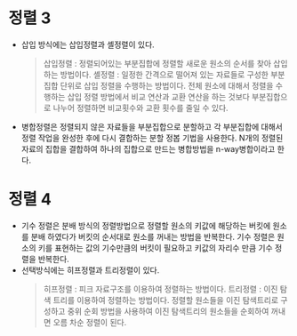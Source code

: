 # 정렬 3

- 삽입 방식에는 삽입정렬과 셸정렬이 있다.
  > 삽입정렬 : 정렬되어있는 부분집합에 정렬할 새로운 원소의 순서를 찾아 삽입하는 방법이다.
  > 셸정렬 : 일정한 간격으로 떨어져 있는 자료들로 구성한 부분집합 단위로 삽입 정렬을 수행하는 방법이다. 전체 원소에 대해서 정렬을 수행하는 삽입 정렬 방법에서 비교 연산과 교환 연산을 하는 것보다 부분집합으로 나누어 정렬하면 비교횟수와 교환 횟수를 줄일 수 있다.
- 병합정렬은 정렬되지 않은 자료들을 부분집합으로 분할하고 각 부분집합에 대해서 정렬 작업을 완성한 후에 다시 결합하는 분할 정봅 기법을 사용한다. N개의 정렬된 자료의 집합을 결합하여 하나의 집합으로 만드는 병합방법을 n-way병합이라고 한다.

# 정렬 4

- 기수 정렬은 분배 방식의 정렬방법으로 정렬할 원소의 키값에 해당하는 버킷에 원소를 분배 하였다가 버킷의 순서대로 원소를 꺼내는 방법을 반복한다. 기수 정렬은 원소의 키를 표현하는 값의 기수만큼의 버킷이 필요하고 키값의 자리수 만큼 기수 정렬을 반복한다.
- 선택방식에는 히프정렬과 트리정렬이 있다.
  > 히프정렬 : 피크 자료구조를 이용하여 정렬하는 방법이다.
  > 트리정렬 : 이진 탐색 트리를 이용하여 정렬하는 방법이다. 정렬할 원소들을 이진 탐색트리로 구성하고 중위 순회 방법을 사용하여 이진 탐색트리의 원소들을 순회하여 꺼내면 오름 차순 정렬이 된다.
